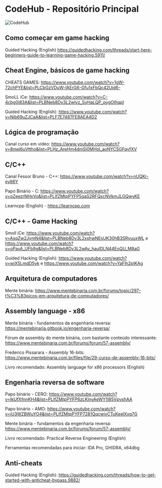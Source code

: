 # CodeHub - Repositório Principal

![CodeHub](https://i.imgur.com/rh24avm.png)



## Como começar em game hacking

Guided Hacking (English) https://guidedhacking.com/threads/start-here-beginners-guide-to-learning-game-hacking.5911/


## Cheat Engine, básicos de game hacking

CHEATS GAMES: https://www.youtube.com/watch?v=1gW-72chPYE&list=PLCbGzVDuW-lAErG6-Gfu1xFbQc42Ujd6-

SmoLL iCe: https://www.youtube.com/watch?v=C-4cbg0i83A&list=PLBNeb8Dv3L2wlvz_SyHaLQP_pygOIhqpl

Guided Hacking (English): https://www.youtube.com/watch?v=Nib69uZJCaA&list=PLF7E7487FE8AEA4D2


## Lógica de programação

Canal curso em vídeo: https://www.youtube.com/watch?v=8mei6uVttho&list=PLHz_AreHm4dmSj0MHol_aoNYCSGFqvfXV


## C/C++

Canal Fessor Bruno - C++: https://www.youtube.com/watch?v=nUQKr-ey86Y

Papo Binário - C: https://www.youtube.com/watch?v=oZeezrNHxVo&list=PLIfZMtpPYFP5qaS2RFQxcNVkmJLGQwyKE

Learncpp (English) - https://learncpp.com


## C/C++ - Game Hacking

Smoll iCe: https://www.youtube.com/watch?v=AsqZw2JymN4&list=PLBNeb8Dv3L2xshwNEsUK30hB3SRyuuxWL e https://www.youtube.com/watch?v=oPavA_UFb9g&list=PLBNeb8Dv3L2wAv_haulDLN44EoQU_M8aG

Guided Hacking (English): https://www.youtube.com/watch?v=wiX5LmdD5yk e https://www.youtube.com/watch?v=YaFlh2pIKAg


## Arquitetura de computadores

Mente binária: https://www.mentebinaria.com.br/forums/topic/297-t%C3%B3picos-em-arquitetura-de-computadores/


## Assembly language - x86

Mente binária - fundamentos da engenharia reversa: https://mentebinaria.gitbook.io/engenharia-reversa/

Fórum de assembly do mente binária, com bastante conteúdo interessante: https://www.mentebinaria.com.br/forums/forum/57-assembly/

Frederico Pissarara - Assembly 16-bits: https://www.mentebinaria.com.br/files/file/29-curso-de-assembly-16-bits/

Livro recomendado: Assembly language for x86 processors (English)


## Engenharia reversa de software

Papo binário - CERO: https://www.youtube.com/watch?v=IkUfXfnnKH4&list=PLIfZMtpPYFP6zLKlnyAeWY1I85VpyshAA

Papo binário - AMO: https://www.youtube.com/watch?v=iU3WZBWuYO4&list=PLIfZMtpPYFP7281QqcwivCTuKeelXxg7G

Mente binária - fundamentos da engenharia reversa: https://www.mentebinaria.com.br/forums/forum/57-assembly/

Livro recomendado: Practical Reverse Engineering (English)

Ferramentas recomendadas para iniciar: IDA Pro, GHIDRA, x64dbg


## Anti-cheats

Guided Hacking (English): https://guidedhacking.com/threads/how-to-get-started-with-anticheat-bypass.9882/
